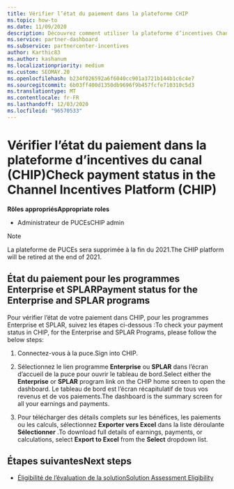 ```yaml
---
title: Vérifier l’état du paiement dans la plateforme CHIP
ms.topic: how-to
ms.date: 11/09/2020
description: Découvrez comment utiliser la plateforme d’incentives Channel pour vérifier l’état du paiement. Notez que la puce sera retirée à la fin de 2021.
ms.service: partner-dashboard
ms.subservice: partnercenter-incentives
author: Karthic83
ms.author: kashanum
ms.localizationpriority: medium
ms.custom: SEOMAY.20
ms.openlocfilehash: b234f026592a6f6040cc901a3721b144b1c6c4e7
ms.sourcegitcommit: 6b03ff400d1350db9696f9b457fcfe710310c5d3
ms.translationtype: MT
ms.contentlocale: fr-FR
ms.lasthandoff: 12/03/2020
ms.locfileid: "96570533"
---
```

# <a name="check-payment-status-in-the-channel-incentives-platform-chip"></a><span data-ttu-id="c9b74-104">Vérifier l’état du paiement dans la plateforme d’incentives du canal (CHIP)</span><span class="sxs-lookup"><span data-stu-id="c9b74-104">Check payment status in the Channel Incentives Platform (CHIP)</span></span>

<span data-ttu-id="c9b74-105">**Rôles appropriés**</span><span class="sxs-lookup"><span data-stu-id="c9b74-105">**Appropriate roles**</span></span>

- <span data-ttu-id="c9b74-106">Administrateur de PUCEs</span><span class="sxs-lookup"><span data-stu-id="c9b74-106">CHIP admin</span></span>

>[!NOTE]
><span data-ttu-id="c9b74-107">La plateforme de PUCEs sera supprimée à la fin du 2021.</span><span class="sxs-lookup"><span data-stu-id="c9b74-107">The CHIP platform will be retired at the end of 2021.</span></span>

## <a name="payment-status-for-the-enterprise-and-splar-programs"></a><span data-ttu-id="c9b74-108">État du paiement pour les programmes Enterprise et SPLAR</span><span class="sxs-lookup"><span data-stu-id="c9b74-108">Payment status for the Enterprise and SPLAR programs</span></span>

<span data-ttu-id="c9b74-109">Pour vérifier l’état de votre paiement dans CHIP, pour les programmes Enterprise et SPLAR, suivez les étapes ci-dessous :</span><span class="sxs-lookup"><span data-stu-id="c9b74-109">To check your payment status in CHIP, for the Enterprise and SPLAR Programs, please follow the below steps:</span></span>

1. <span data-ttu-id="c9b74-110">Connectez-vous à la puce.</span><span class="sxs-lookup"><span data-stu-id="c9b74-110">Sign into CHIP.</span></span>
 
1. <span data-ttu-id="c9b74-111">Sélectionnez le lien programme **Enterprise** ou **SPLAR** dans l’écran d’accueil de la puce pour ouvrir le tableau de bord.</span><span class="sxs-lookup"><span data-stu-id="c9b74-111">Select either the **Enterprise** or **SPLAR** program link on the CHIP home screen to open the dashboard.</span></span> <span data-ttu-id="c9b74-112">Le tableau de bord est l’écran récapitulatif de tous vos revenus et de vos paiements.</span><span class="sxs-lookup"><span data-stu-id="c9b74-112">The dashboard is the summary screen for all your earnings and payments.</span></span>
 
1. <span data-ttu-id="c9b74-113">Pour télécharger des détails complets sur les bénéfices, les paiements ou les calculs, sélectionnez  **Exporter vers Excel** dans la liste déroulante **Sélectionner** .</span><span class="sxs-lookup"><span data-stu-id="c9b74-113">To download full details of earnings, payments, or calculations, select  **Export to Excel** from the **Select** dropdown list.</span></span>

## <a name="next-steps"></a><span data-ttu-id="c9b74-114">Étapes suivantes</span><span class="sxs-lookup"><span data-stu-id="c9b74-114">Next steps</span></span>

- [<span data-ttu-id="c9b74-115">Éligibilité de l’évaluation de la solution</span><span class="sxs-lookup"><span data-stu-id="c9b74-115">Solution Assessment Eligibility</span></span>](chip-solution-assessment.md) 
